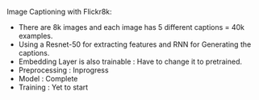 Image Captioning with Flickr8k:
* There are 8k images and each image has 5 different captions = 40k examples.
* Using a Resnet-50 for extracting features and RNN for Generating the captions.
* Embedding Layer is also trainable : Have to change it to pretrained.
* Preprocessing : Inprogress
* Model : Complete
* Training : Yet to start